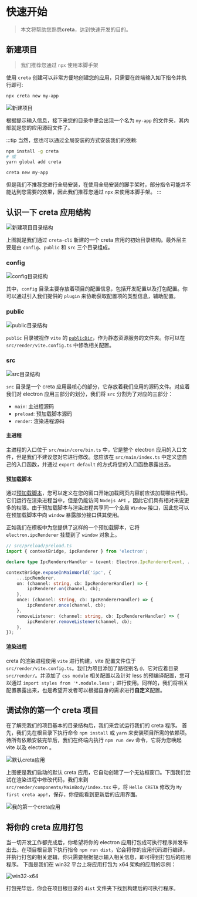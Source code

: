 # 快速开始

> 本文将帮助您熟悉**creta**，达到快速开发的目的。

## 新建项目

> 我们推荐您通过 `npx` 使用本脚手架

使用 `creta` 创建可以非常方便地创建您的应用，只需要在终端输入如下指令并执行即可:

```bash
npx creta new my-app
```

![新建项目](/assets/new-app.webp)

根据提示输入信息，接下来您的目录中便会出现一个名为 `my-app` 的文件夹，其内部就是您的应用源码文件了。

:::tip
当然，您也可以通过全局安装的方式安装我们的依赖:
```bash
npm install -g creta
# 或
yarn global add creta

creta new my-app
```
但是我们不推荐您进行全局安装，在使用全局安装的脚手架时，部分指令可能并不能达到您需要的效果，因此我们推荐您通过 `npx` 来使用本脚手架。
:::

## 认识一下 creta 应用结构

![新建项目目录结构](/assets/new-project-dir.webp)

上图就是我们通过 `creta-cli` 新建的一个 creta 应用的初始目录结构。最外层主要是由 `config`、`public` 和 `src` 三个目录组成。

### config

![config目录结构](/assets/config-dir.webp)

其中，`config` 目录主要存放着项目的配置信息，包括开发配置以及打包配置。你可以通过引入我们提供的 `plugin` 来协助获取配置项的类型信息，辅助配置。

### public

![public目录结构](/assets/public-dir.webp)

`public` 目录被视作 `vite` 的 [`publicDir`](https://cn.vitejs.dev/config/shared-options.html#publicdir)，作为静态资源服务的文件夹。你可以在 `src/render/vite.config.ts` 中修改相关配置。

### src

![src目录结构](/assets/src-dir.webp)

`src` 目录是一个 creta 应用最核心的部分，它存放着我们应用的源码文件。对应着我们对 electron 应用三部分的划分，我们将 `src` 分割为了对应的三部分：

- `main`: 主进程源码
- `preload`: 预加载脚本源码
- `render`: 渲染进程源码

#### 主进程

主进程的入口位于 `src/main/core/bin.ts` 中，它是整个 electron 应用的入口文件，但是我们不建议您对它进行修改。您应该在 `src/main/index.ts` 中定义您自己的入口函数，并通过 `export default` 的方式将您的入口函数暴露出去。

#### 预加载脚本

通过[预加载脚本](https://www.electronjs.org/docs/latest/tutorial/process-model#preload-scripts)，您可以定义在您的窗口开始加载网页内容前应该加载哪些代码。它们运行在渲染进程当中，但是仍能访问 `Nodejs API` ，因此它们具有相对来说更多的权限。由于预加载脚本与渲染进程共享同一个全局 `Window` 接口，因此您可以在预加载脚本中向 `window` 暴露部分接口供其使用。

正如我们在模板中为您提供了这样的一个预加载脚本，它将 `electron.ipcRenderer` 挂载到了 `window` 对象上。

```ts
// src/preload/preload.ts
import { contextBridge, ipcRenderer } from 'electron';

declare type IpcRendererHandler = (event: Electron.IpcRendererEvent, ...args: any[]) => void;

contextBridge.exposeInMainWorld('ipc', {
	...ipcRenderer,
	on: (channel: string, cb: IpcRendererHandler) => {
		ipcRenderer.on(channel, cb);
	},
	once: (channel: string, cb: IpcRendererHandler) => {
		ipcRenderer.once(channel, cb);
	},
	removeListener: (channel: string, cb: IpcRendererHandler) => {
		ipcRenderer.removeListener(channel, cb);
	},
});

```

#### 渲染进程

creta 的渲染进程使用 `vite` 进行构建，vite 配置文件位于 `src/render/vite.config.ts`。我们为项目添加了路径别名 `@`，它对应着目录 `src/render/`。并添加了 `css module` 相关配置以及针对 less 的预编译配置，您可以通过 `import styles from '*.module.less';` 进行使用。同样的，我们将相关配置暴露出来，也是希望开发者可以根据自身的需求进行**自定义**配置。

## 调试你的第一个 creta 项目

在了解完我们的项目基本的目录结构后，我们来尝试运行我们的 creta 程序。
首先，我们先在根目录下执行命令 `npm install` 或 `yarn` 来安装项目所需的依赖项。待所有依赖安装完毕后，我们在终端内执行 `npm run dev` 命令，它将为您唤起 vite 以及 electron 。

![默认creta应用](/assets/hello-creta.webp)

上图便是我们启动的默认 creta 应用，它自动创建了一个无边框窗口。下面我们尝试在渲染进程中修改代码，我们来到 `src/render/components/MainBody/index.tsx` 中，将 `Hello CRETA` 修改为 `My first creta app!`，保存，你便能看到更新后的应用界面。

![我的第一个creta应用](/assets/my-first-creta-app.webp)

## 将你的 creta 应用打包

当一切开发工作都完成后，你希望将你的 electron 应用打包成可执行程序并发布出去。在项目根目录下执行指令 `npm run dist`，它会将你的应用代码进行编译，并执行打包的相关逻辑，你只需要根据提示输入相关信息，即可得到打包后的应用程序。
下面是我们在 win32 平台上将应用打包为 x64 架构的应用的示例：

![win32-x64](/assets/dist-on-win32-x64.webp)

打包完毕后，你会在项目根目录的 `dist` 文件夹下找到构建后的可执行程序。
